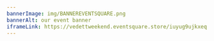 ```yaml
---
bannerImage: img/BANNEREVENTSQUARE.png
bannerAlt: our event banner
iframeLink: https://vedettweekend.eventsquare.store/iuyug9ujkxeq
---
```

